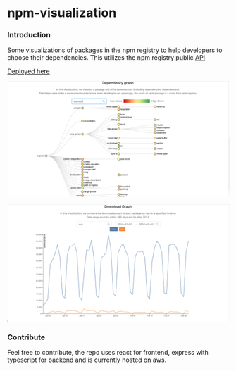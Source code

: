 # npm-visualization

### Introduction
Some visualizations of packages in the npm registry to help developers to choose their dependencies. This utilizes the npm registry public
[API](https://github.com/npm/registry)

[Deployed here](http://npm.tools/)

![](ex1.png)

![](ex2.png)


### Contribute
Feel free to contribute, the repo uses react for frontend, express with typescript for backend and is currently hosted on aws.
